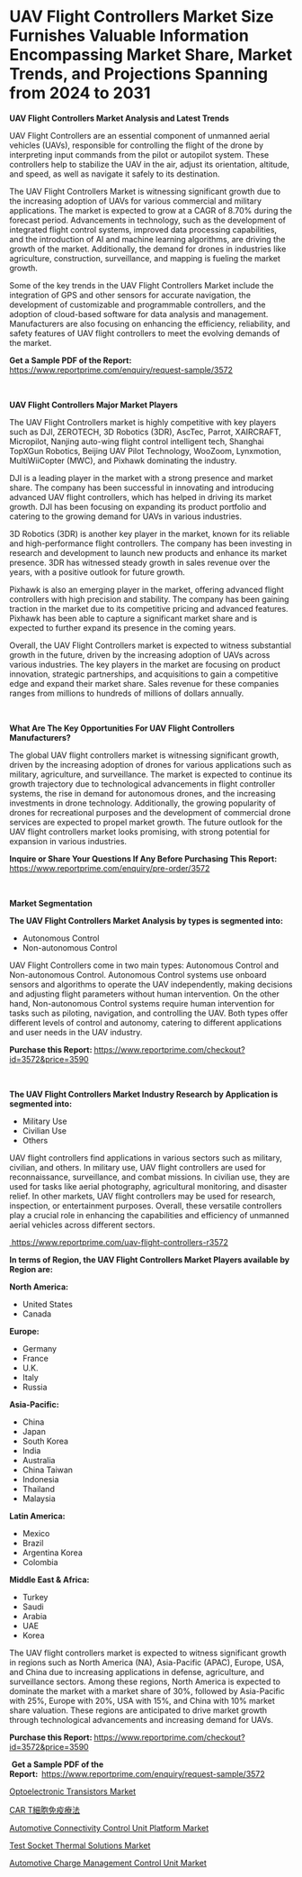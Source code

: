 <p><h1>UAV Flight Controllers Market Size Furnishes Valuable Information Encompassing Market Share, Market Trends, and Projections Spanning from 2024 to 2031</h1></p><p><strong>UAV Flight Controllers Market Analysis and Latest Trends</strong></p>
<p><p>UAV Flight Controllers are an essential component of unmanned aerial vehicles (UAVs), responsible for controlling the flight of the drone by interpreting input commands from the pilot or autopilot system. These controllers help to stabilize the UAV in the air, adjust its orientation, altitude, and speed, as well as navigate it safely to its destination.</p><p>The UAV Flight Controllers Market is witnessing significant growth due to the increasing adoption of UAVs for various commercial and military applications. The market is expected to grow at a CAGR of 8.70% during the forecast period. Advancements in technology, such as the development of integrated flight control systems, improved data processing capabilities, and the introduction of AI and machine learning algorithms, are driving the growth of the market. Additionally, the demand for drones in industries like agriculture, construction, surveillance, and mapping is fueling the market growth.</p><p>Some of the key trends in the UAV Flight Controllers Market include the integration of GPS and other sensors for accurate navigation, the development of customizable and programmable controllers, and the adoption of cloud-based software for data analysis and management. Manufacturers are also focusing on enhancing the efficiency, reliability, and safety features of UAV flight controllers to meet the evolving demands of the market.</p></p>
<p><strong>Get a Sample PDF of the Report:&nbsp;</strong> <a href="https://www.reportprime.com/enquiry/request-sample/3572">https://www.reportprime.com/enquiry/request-sample/3572</a></p>
<p>&nbsp;</p>
<p><strong>UAV Flight Controllers Major Market Players</strong></p>
<p><p>The UAV Flight Controllers market is highly competitive with key players such as DJI, ZEROTECH, 3D Robotics (3DR), AscTec, Parrot, XAIRCRAFT, Micropilot, Nanjing auto-wing flight control intelligent tech, Shanghai TopXGun Robotics, Beijing UAV Pilot Technology, WooZoom, Lynxmotion, MultiWiiCopter (MWC), and Pixhawk dominating the industry.</p><p>DJI is a leading player in the market with a strong presence and market share. The company has been successful in innovating and introducing advanced UAV flight controllers, which has helped in driving its market growth. DJI has been focusing on expanding its product portfolio and catering to the growing demand for UAVs in various industries.</p><p>3D Robotics (3DR) is another key player in the market, known for its reliable and high-performance flight controllers. The company has been investing in research and development to launch new products and enhance its market presence. 3DR has witnessed steady growth in sales revenue over the years, with a positive outlook for future growth.</p><p>Pixhawk is also an emerging player in the market, offering advanced flight controllers with high precision and stability. The company has been gaining traction in the market due to its competitive pricing and advanced features. Pixhawk has been able to capture a significant market share and is expected to further expand its presence in the coming years.</p><p>Overall, the UAV Flight Controllers market is expected to witness substantial growth in the future, driven by the increasing adoption of UAVs across various industries. The key players in the market are focusing on product innovation, strategic partnerships, and acquisitions to gain a competitive edge and expand their market share. Sales revenue for these companies ranges from millions to hundreds of millions of dollars annually.</p></p>
<p>&nbsp;</p>
<p><strong>What Are The Key Opportunities For UAV Flight Controllers Manufacturers?</strong></p>
<p><p>The global UAV flight controllers market is witnessing significant growth, driven by the increasing adoption of drones for various applications such as military, agriculture, and surveillance. The market is expected to continue its growth trajectory due to technological advancements in flight controller systems, the rise in demand for autonomous drones, and the increasing investments in drone technology. Additionally, the growing popularity of drones for recreational purposes and the development of commercial drone services are expected to propel market growth. The future outlook for the UAV flight controllers market looks promising, with strong potential for expansion in various industries.</p></p>
<p><strong>Inquire or Share Your Questions If Any Before Purchasing This Report:</strong> <a href="https://www.reportprime.com/enquiry/pre-order/3572">https://www.reportprime.com/enquiry/pre-order/3572</a></p>
<p>&nbsp;</p>
<p><strong>Market Segmentation</strong></p>
<p><strong>The UAV Flight Controllers Market Analysis by types is segmented into:</strong></p>
<p><ul><li>Autonomous Control</li><li>Non-autonomous Control</li></ul></p>
<p><p>UAV Flight Controllers come in two main types: Autonomous Control and Non-autonomous Control. Autonomous Control systems use onboard sensors and algorithms to operate the UAV independently, making decisions and adjusting flight parameters without human intervention. On the other hand, Non-autonomous Control systems require human intervention for tasks such as piloting, navigation, and controlling the UAV. Both types offer different levels of control and autonomy, catering to different applications and user needs in the UAV industry.</p></p>
<p><strong>Purchase this Report:&nbsp;</strong><a href="https://www.reportprime.com/checkout?id=3572&price=3590">https://www.reportprime.com/checkout?id=3572&price=3590</a></p>
<p>&nbsp;</p>
<p><strong>The UAV Flight Controllers Market Industry Research by Application is segmented into:</strong></p>
<p><ul><li>Military Use</li><li>Civilian Use</li><li>Others</li></ul></p>
<p><p>UAV flight controllers find applications in various sectors such as military, civilian, and others. In military use, UAV flight controllers are used for reconnaissance, surveillance, and combat missions. In civilian use, they are used for tasks like aerial photography, agricultural monitoring, and disaster relief. In other markets, UAV flight controllers may be used for research, inspection, or entertainment purposes. Overall, these versatile controllers play a crucial role in enhancing the capabilities and efficiency of unmanned aerial vehicles across different sectors.</p></p>
<p><a href="https://www.reportprime.com/uav-flight-controllers-r3572">&nbsp;https://www.reportprime.com/uav-flight-controllers-r3572</a></p>
<p><strong>In terms of Region, the UAV Flight Controllers Market Players available by Region are:</strong></p>
<p>
    <p> <strong> North America: </strong>
        <ul>
            <li>United States</li>
            <li>Canada</li>
        </ul>
        </p> 
    <p> <strong> Europe: </strong>
        <ul>
            <li>Germany</li>
            <li>France</li>
            <li>U.K.</li>
            <li>Italy</li>
            <li>Russia</li>
        </ul>
        </p> 
    <p> <strong> Asia-Pacific: </strong>
        <ul>
            <li>China</li>
            <li>Japan</li>
            <li>South Korea</li>
            <li>India</li>
            <li>Australia</li>
            <li>China Taiwan</li>
            <li>Indonesia</li>
            <li>Thailand</li>
            <li>Malaysia</li>
        </ul>
        </p> 
    <p> <strong> Latin America: </strong>
        <ul>
            <li>Mexico</li>
            <li>Brazil</li>
            <li>Argentina Korea</li>
            <li>Colombia</li>
        </ul>
        </p> 
    <p> <strong> Middle East & Africa: </strong>
        <ul>
            <li>Turkey</li>
            <li>Saudi</li>
            <li>Arabia</li>
            <li>UAE</li>
            <li>Korea</li>
        </ul>
    </p>
    </p>
<p><p>The UAV flight controllers market is expected to witness significant growth in regions such as North America (NA), Asia-Pacific (APAC), Europe, USA, and China due to increasing applications in defense, agriculture, and surveillance sectors. Among these regions, North America is expected to dominate the market with a market share of 30%, followed by Asia-Pacific with 25%, Europe with 20%, USA with 15%, and China with 10% market share valuation. These regions are anticipated to drive market growth through technological advancements and increasing demand for UAVs.</p></p>
<p><strong>Purchase this Report: </strong><a href="https://www.reportprime.com/checkout?id=3572&price=3590">https://www.reportprime.com/checkout?id=3572&price=3590</a></p>
<p>&nbsp;<strong>Get a Sample PDF of the Report:&nbsp;&nbsp;</strong><a href="https://www.reportprime.com/enquiry/request-sample/3572">https://www.reportprime.com/enquiry/request-sample/3572</a></p>
<p><strong></strong></p>
<p><p><a href="https://github.com/jahid123ahm/Market-Research-Report-List-1/blob/main/optoelectronic-transistors-market.md">Optoelectronic Transistors Market</a></p><p><a href="https://github.com/SimeonBode1/Market-Research-Report-List-2/blob/main/953423583451.md">CAR T細胞免疫療法</a></p><p><a href="https://github.com/goodweq44/Market-Research-Report-List-1/blob/main/automotive-connectivity-control-unit-platform-market.md">Automotive Connectivity Control Unit Platform Market</a></p><p><a href="https://github.com/ajohirul8010/Market-Research-Report-List-1/blob/main/test-socket-thermal-solutions-market.md">Test Socket Thermal Solutions Market</a></p><p><a href="https://github.com/MaraKoelpin2023/Market-Research-Report-List-2/blob/main/automotive-charge-management-control-unit-market.md">Automotive Charge Management Control Unit Market</a></p></p>